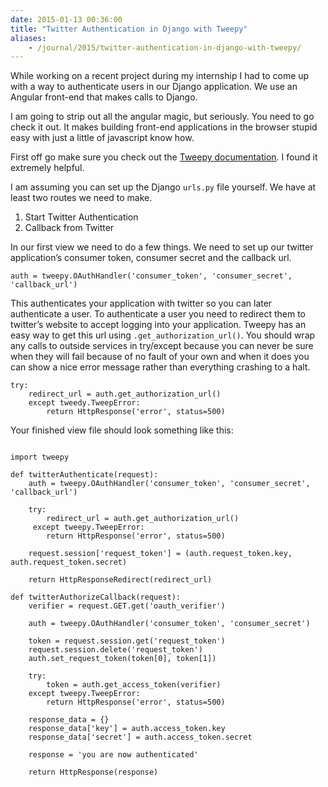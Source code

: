 ```yaml
---
date: 2015-01-13 00:36:00
title: "Twitter Authentication in Django with Tweepy"
aliases:
    - /journal/2015/twitter-authentication-in-django-with-tweepy/
---
```


While working on a recent project during my internship I had to come up with a way to authenticate users in our Django application. We use an Angular front-end that makes calls to Django.

<!--more-->

I am going to strip out all the angular magic, but seriously. You need to go check it out. It makes building front-end applications in the browser stupid easy with just a little of javascript know how.

First off go make sure you check out the [Tweepy documentation](http://tweepy.readthedocs.org/en/v2.3.0/). I found it extremely helpful.

I am assuming you can set up the Django ``urls.py`` file yourself. We have at least two routes we need to make.

1. Start Twitter Authentication
2. Callback from Twitter

In our first view we need to do a few things. We need to set up our twitter application’s consumer token, consumer secret and the callback url.

```
auth = tweepy.OAuthHandler('consumer_token', 'consumer_secret', 'callback_url')
```

This authenticates your application with twitter so you can later authenticate a user. To authenticate a user you need to redirect them to twitter’s website to accept logging into your application. Tweepy has an easy way to get this url using ``.get_authorization_url()``. You should wrap any calls to outside services in try/except because you can never be sure when they will fail because of no fault of your own and when it does you can show a nice error message rather than everything crashing to a halt.

```
try:
    redirect_url = auth.get_authorization_url()
    except tweedy.TweepError:
        return HttpResponse('error', status=500)
```

Your finished view file should look something like this:

<pre><code>
import tweepy

def twitterAuthenticate(request):
    auth = tweepy.OAuthHandler('consumer_token', 'consumer_secret', 'callback_url')

    try:
        redirect_url = auth.get_authorization_url()
     except tweepy.TweepError:
        return HttpResponse('error', status=500)

    request.session['request_token'] = (auth.request_token.key, auth.request_token.secret)

    return HttpResponseRedirect(redirect_url)

def twitterAuthorizeCallback(request):
    verifier = request.GET.get('oauth_verifier')

    auth = tweepy.OAuthHandler('consumer_token', 'consumer_secret')

    token = request.session.get('request_token')
    request.session.delete('request_token')
    auth.set_request_token(token[0], token[1])

    try:
        token = auth.get_access_token(verifier)
    except tweepy.TweepError:
        return HttpResponse('error', status=500)

    response_data = {}
    response_data['key'] = auth.access_token.key
    response_data['secret'] = auth.access_token.secret

    response = 'you are now authenticated'

    return HttpResponse(response)
</code></pre>
